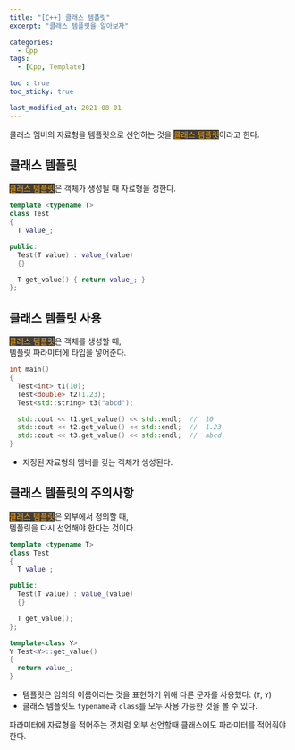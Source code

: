 ```yaml
---
title: "[C++] 클래스 템플릿"
excerpt: "클래스 템플릿을 알아보자"

categories:
  - Cpp
tags:
  - [Cpp, Template]

toc : true
toc_sticky: true

last_modified_at: 2021-08-01
---
```


클래스 멤버의 자료형을 템플릿으로 선언하는 것을 <mark style="background-color: #3e3e3e; color: orange;">클래스 템플릿</mark>이라고 한다.


## 클래스 템플릿

<mark style="background-color: #3e3e3e; color: orange;">클래스 템플릿</mark>은 객체가 생성될 때 자료형을 정한다.

```cpp
template <typename T>
class Test
{
  T value_;

public:
  Test(T value) : value_(value)
  {}

  T get_value() { return value_; }
};
```

## 클래스 템플릿 사용
<mark style="background-color: #3e3e3e; color: orange;">클래스 템플릿</mark>은 객체를 생성할 때,   
템플릿 파라미터에 타입을 넣어준다.

```cpp
int main()
{
  Test<int> t1(10);
  Test<double> t2(1.23);
  Test<std::string> t3("abcd");

  std::cout << t1.get_value() << std::endl;  //  10
  std::cout << t2.get_value() << std::endl;  //  1.23
  std::cout << t3.get_value() << std::endl;  //  abcd
}
```

* 지정된 자료형의 멤버를 갖는 객체가 생성된다.

## 클래스 템플릿의 주의사항

<mark style="background-color: #3e3e3e; color: orange;">클래스 템플릿</mark>은 외부에서 정의할 때,   
템플릿을 다시 선언해야 한다는 것이다.

```cpp
template <typename T>
class Test
{
  T value_;

public:
  Test(T value) : value_(value)
  {}

  T get_value();
};

template<class Y>
Y Test<Y>::get_value()
{
  return value_;
}
```

* 템플릿은 임의의 이름이라는 것을 표현하기 위해 다른 문자를 사용했다. (`T`, `Y`)
* 클래스 템플릿도 `typename`과 `class`를 모두 사용 가능한 것을 볼 수 있다.


파라미터에 자료형을 적어주는 것처럼 외부 선언할때 클래스에도 파라미터를 적어줘야한다.